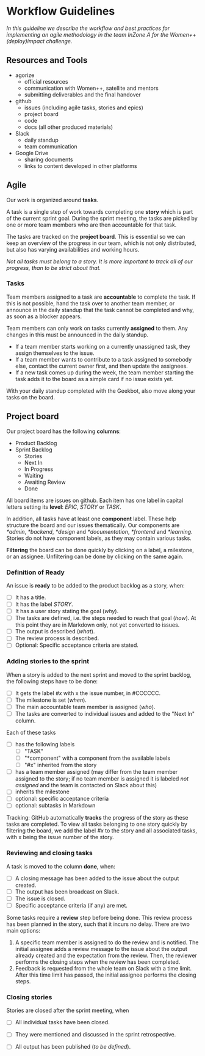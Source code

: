 # Workflow Guidelines

*In this guideline we describe the workflow and best practices for implementing an agile methodology in the team InZone A for the Women++ (deploy)impact challenge.*

## Resources and Tools

- agorize
  - official resources
  - communication with Women++, satellite and mentors
  - submitting deliverables and the final handover
- github
  - issues (including agile tasks, stories and epics)
  - project board
  - code
  - docs (all other produced materials)
- Slack
  - daily standup
  - team communication
- Google Drive
  - sharing documents
  - links to content developed in other platforms

## Agile

Our work is organized around **tasks**.

A task is a single step of work towards completing one **story** which is part of the current sprint goal. During the sprint meeting, the tasks are picked by one or more team members who are then accountable for that task.

The tasks are tracked on the **project board**. This is essential so we can keep an overview of the progress in our team, which is not only distributed, but also has varying availabilities and working hours.

*Not all tasks must belong to a story. It is more important to track all of our progress, than to be strict about that.*

### Tasks

Team members assigned to a task are **accountable** to complete the task. If this is not possible, hand the task over to another team member, or announce in the daily standup that the task cannot be completed and why, as soon as a blocker appears.

Team members can only work on tasks currently **assigned** to them. Any changes in this must be announced in the daily standup.
  - If a team member starts working on a currently unassigned task, they assign themselves to the issue.
  - If a team member wants to contribute to a task assigned to somebody else, contact the current owner first, and then update the assignees.
  - If a new task comes up during the week, the team member starting the task adds it to the board as a simple card if no issue exists yet.

With your daily standup completed with the Geekbot, also move along your tasks on the board.

## Project board

Our project board has the following **columns**:

- Product Backlog
- Sprint Backlog
  - Stories
  - Next In
  - In Progress
  - Waiting
  - Awaiting Review
  - Done

All board items are issues on github. Each item has one label in capital letters setting its **level**: *EPIC*, *STORY* or *TASK*. 

In addition, all tasks have at least one **component** label. These help structure the board and our issues thematically. Our components are *\*admin*, *\*backend*, *\*design* and *\*documentation*, *\*frontend* and *\*learning*. Stories do not have component labels, as they may contain various tasks.

**Filtering** the board can be done quickly by clicking on a label, a milestone, or an assignee. Unfiltering can be done by clicking on the same again.

### Definition of Ready

An issue is **ready** to be added to the product backlog as a story, when:
- [ ] It has a title.
- [ ] It has the label *STORY*.
- [ ] It has a user story stating the goal (*why*).
- [ ] The tasks are defined, i.e. the steps needed to reach that goal (*how*). At this point they are in Markdown only, not yet converted to issues.
- [ ] The output is described (*what*).
- [ ] The review process is described.
- [ ] Optional: Specific acceptance criteria are stated.

### Adding stories to the sprint

When a story is added to the next sprint and moved to the sprint backlog, the following steps have to be done:
- [ ] It gets the label *#x* with x the issue number, in #CCCCCC.
- [ ] The milestone is set (*when*).
- [ ] The main accountable team member is assigned (*who*).
- [ ] The tasks are converted to individual issues and added to the "Next In" column.

Each of these tasks
- [ ] has the following labels 
  - [ ] "TASK"
  - [ ] "*component" with a component from the available labels
  - [ ] "#x" inherited from the story
- [ ] has a team member assigned (may differ from the team member assigned to the story; if no team member is assigned it is labeled *not assigned* and the team is contacted on Slack about this)
- [ ] inherits the milestone
- [ ] optional: specific acceptance criteria
- [ ] optional: subtasks in Markdown

Tracking: GitHub automatically **tracks** the progress of the story as these tasks are completed. To view all tasks belonging to one story quickly by filtering the board, we add the label *#x* to the story and all associated tasks, with x being the issue number of the story.

### Reviewing and closing tasks

A task is moved to the column **done**, when:
- [ ] A closing message has been added to the issue about the output created.
- [ ] The output has been broadcast on Slack.
- [ ] The issue is closed.
- [ ] Specific acceptance criteria (if any) are met.

Some tasks require a **review** step before being done. This review process has been planned in the story, such that it incurs no delay. There are two main options:
1. A specific team member is assigned to do the review and is notified. The initial assignee adds a review message to the issue about the output already created and the expectation from the review. Then, the reviewer performs the closing steps when the review has been completed.
2. Feedback is requested from the whole team on Slack with a time limit. After this time limit has passed, the initial assignee performs the closing steps.

### Closing stories

Stories are closed after the sprint meeting, when
- [ ] All individual tasks have been closed.
- [ ] They were mentioned and discussed in the sprint retrospective.
- [ ] All output has been published (*to be defined*).

